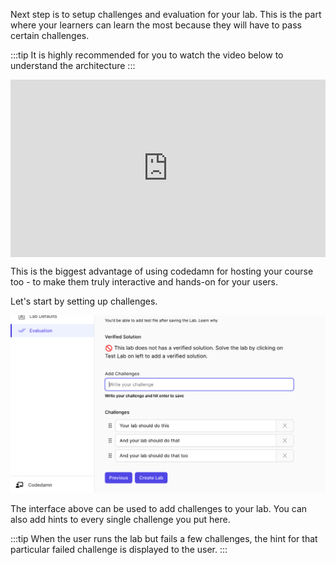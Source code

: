 Next step is to setup challenges and evaluation for your lab. This is the part where your learners can learn the most because they will have to pass certain challenges.

:::tip
It is highly recommended for you to watch the video below to understand the architecture
:::

<div style="position: relative; width: 100%; height: 0; padding-top: 56.25%;">
<iframe
	src="https://www.youtube.com/embed/SXep-fuTtmk?list=PLYxzS__5yYQnoUg4MCS2sew_tOZsgrUeH"
	title="YouTube video player"
	frameborder="0"
	style="position: absolute; top: 0; left: 0; width: 100%; height: 100%;"
	allow="accelerometer; autoplay; clipboard-write; encrypted-media; gyroscope; picture-in-picture"
	allowfullscreen
></iframe>
</div>

This is the biggest advantage of using codedamn for hosting your course too - to make them truly interactive and hands-on for your users.

Let's start by setting up challenges.

![](/images/html-css/lab-add-challenges.png)

The interface above can be used to add challenges to your lab. You can also add hints to every single challenge you put here.

:::tip
When the user runs the lab but fails a few challenges, the hint for that particular failed challenge is displayed to the user.
:::
